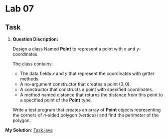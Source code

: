 # Lab 07

## Task

1. **Question Discription:**

    Design a class Named **Point** to represent a point with $x$ and $y$-coordinates.

    The class contains:

      - The data fields $x$ and $y$ that represent the coordinates with getter methods.
      - A no-argument constructor that creates a point $(0, 0)$.
      - A constructor that constructs a point with specified coordinates.
      - A method named distance that returns the distance from this point to a specified point of the **Point** type.

    Write a test program that creates an array of **Point** objects representing the corners of $n$-sided polygon (vertices) and find the perimeter of the polygon.

**My Solution**: [Task.java](Task.java)
